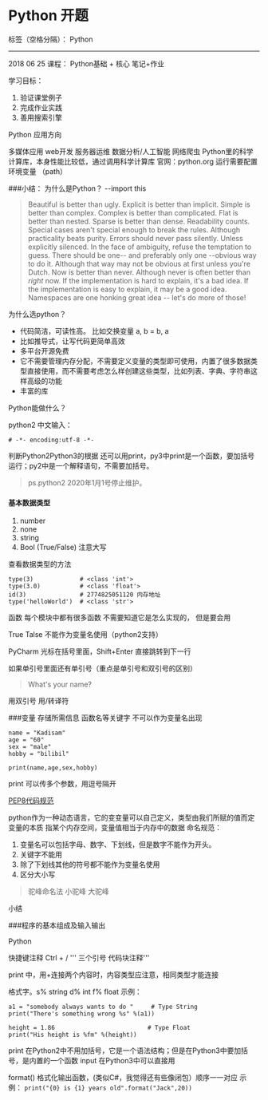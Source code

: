 ﻿# Python 开题

标签（空格分隔）： Python

---
2018 06 25
课程： Python基础 + 核心
笔记+作业

学习目标：
 1. 验证课堂例子
 2. 完成作业实践
 3. 善用搜索引擎

Python 应用方向

多媒体应用  web开发 服务器运维 数据分析/人工智能  网络爬虫 
Python里的科学计算库，本身性能比较低，通过调用科学计算库
官网：python.org  运行需要配置环境变量 （path）

###小结：
为什么是Python？  --import this 

>Beautiful is better than ugly.
Explicit is better than implicit.
Simple is better than complex.
Complex is better than complicated.
Flat is better than nested.
Sparse is better than dense.
Readability counts.
Special cases aren't special enough to break the rules.
Although practicality beats purity.
Errors should never pass silently.
Unless explicitly silenced.
In the face of ambiguity, refuse the temptation to guess.
There should be one-- and preferably only one --obvious way to do it.
Although that way may not be obvious at first unless you're Dutch.
Now is better than never.
Although never is often better than *right* now.
If the implementation is hard to explain, it's a bad idea.
If the implementation is easy to explain, it may be a good idea.
Namespaces are one honking great idea -- let's do more of those!

为什么选python？

 - 代码简洁，可读性高。 比如交换变量 a, b = b, a
 - 比如推导式，让写代码更简单高效
 - 多平台开源免费
 - 它不需要管理内存分配，不需要定义变量的类型即可使用，内置了很多数据类型直接使用，而不需要考虑怎么样创建这些类型，比如列表、字典、字符串这样高级的功能
 - 丰富的库

Python能做什么？


python2 中文输入：
```
# -*- encoding:utf-8 -*-  
```
判断Python2Python3的根据
还可以用print，py3中print是一个函数，要加括号运行；py2中是一个解释语句，不需要加括号。

>ps.python2 2020年1月1号停止维护。

####     基本数据类型

 1. number
 2. none
 3. string
 2. Bool (True/False)  注意大写

查看数据类型的方法
```
type(3)             # <class 'int'>
type(3.0)           # <class 'float'>
id(3)               # 2774825051120 内存地址
type('helloWorld')  # <class 'str'>
```

函数 每个模块中都有很多函数
不需要知道它是怎么实现的， 但是要会用

True Talse  不能作为变量名使用（python2支持）

PyCharm  光标在括号里面，Shift+Enter 直接跳转到下一行

如果单引号里面还有单引号（重点是单引号和双引号的区别）
>What's your name?

用双引号 用/转译符  


###变量
存储所需信息
函数名等关键字 不可以作为变量名出现

```
name = "Kadisam"
age = "60"
sex = "male"
hobby = "bilibil"

print(name,age,sex,hobby)
```

print 可以传多个参数，用逗号隔开


[PEP8代码规范](https://blog.csdn.net/ratsniper/article/details/78954852)

python作为一种动态语言，它的变变量可以自己定义，类型由我们所赋的值而定
变量的本质 
    指某个内存空间，变量值相当于内存中的数据
命名规范：

 1. 变量名可以包括字母、数字、下划线，但是数字不能作为开头。
 2. 关键字不能用
 3. 除了下划线其他的符号都不能作为变量名使用
 4. 区分大小写
 
>驼峰命名法 小驼峰 大驼峰

小结


###程序的基本组成及输入输出

Python

快捷键注释 Ctrl + /       ''' 三个引号 代码块注释'''


print 中，用+连接两个内容时，内容类型应注意，相同类型才能连接


格式字。s% string d% int f% float 
示例：
```
a1 = "somebody always wants to do "     # Type String
print("There's something wrong %s" %(a1))

height = 1.86                          # Type Float
print("His height is %fm" %(height))
```
print 在Python2中不用加括号，它是一个语法结构；但是在Python3中要加括号，是内置的一个函数
input 在Python3中可以直接用

format() 格式化输出函数，(类似C#，我觉得还有些像闭包）顺序一一对应
示例：
```print("{0} is {1} years old".format("Jack",20))```
